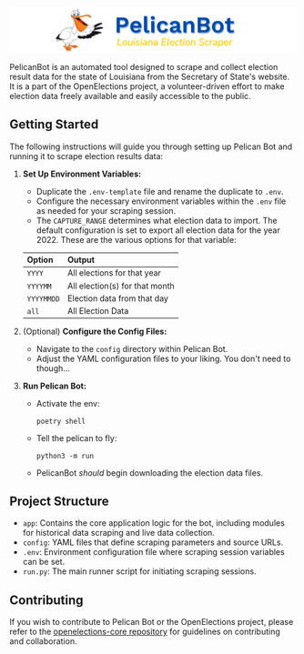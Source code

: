 <div align="center">
 <img src="./assets/header.png"/></a>
</div>

PelicanBot is an automated tool designed to scrape and collect election result data for the state of Louisiana from the Secretary of State's website. It is a part of the OpenElections project, a volunteer-driven effort to make election data freely available and easily accessible to the public.

## Getting Started
The following instructions will guide you through setting up Pelican Bot and running it to scrape election results data:

1. **Set Up Environment Variables:**
    - Duplicate the `.env-template` file and rename the duplicate to `.env`.
    - Configure the necessary environment variables within the `.env` file as needed for your scraping session.
    - The `CAPTURE_RANGE` determines what election data to import. The default configuration is set to export all election data for the year 2022. These are the various options for that variable:

    | Option | Output |
    |-----------|-----------|
    | `YYYY`     | All elections for that year |
    | `YYYYMM`   | All election(s) for that month |
    | `YYYYMMDD` | Election data from that day |
    | `all` | All Election Data |


2. (Optional) **Configure the Config Files:**
   - Navigate to the `config` directory within Pelican Bot.
   - Adjust the YAML configuration files to your liking. You don't need to though...


3. **Run Pelican Bot:**
   - Activate the env:

     ```
     poetry shell
     ```

   - Tell the pelican to fly:
     ```
     python3 -m run
     ```

   - PelicanBot *should* begin downloading the election data files.

## Project Structure
- `app`: Contains the core application logic for the bot, including modules for historical data scraping and live data collection.
- `config`: YAML files that define scraping parameters and source URLs.
- `.env`: Environment configuration file where scraping session variables can be set.
- `run.py`: The main runner script for initiating scraping sessions.

## Contributing
If you wish to contribute to Pelican Bot or the OpenElections project, please refer to the [openelections-core repository](https://github.com/openelections/openelections-core) for guidelines on contributing and collaboration.
